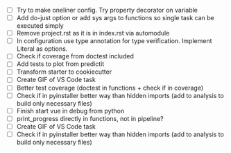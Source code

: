 - [ ] Try to make oneliner config. Try property decorator on variable
- [ ] Add do-just option or add sys args to functions so single task can be executed simply
- [ ] Remove project.rst as it is in index.rst via automodule
- [ ] In configuration use type annotation for type verification. Implement Literal as options.
- [ ] Check if coverage from doctest included
- [ ] Add tests to plot from predictit
- [ ] Transform starter to cookiecutter
- [ ] Create GIF of VS Code task
- [ ] Better test coverage (doctest in functions + check if in coverage)
- [ ] Check if in pyinstaller better way than hidden imports (add to analysis to build only necessary files)
- [ ] Finish start vue in debug from python
- [ ] print_progress directly in functions, not in pipeline?
- [ ] Create GIF of VS Code task
- [ ] Check if in pyinstaller better way than hidden imports (add to analysis to build only necessary files)